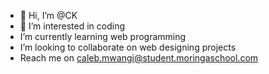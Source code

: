 - 👋 Hi, I’m @CK
- 👀 I’m interested in coding
- I’m currently learning web programming
- I’m looking to collaborate on web designing projects
- Reach me on caleb.mwangi@student.moringaschool.com

<!---
CKmwaa/CKmwaa is a ✨ special ✨ repository because its `README.md` (this file) appears on your GitHub profile.
You can click the Preview link to take a look at your changes.
--->
